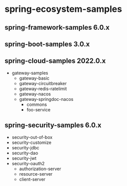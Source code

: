 # spring-ecosystem-samples

## spring-framework-samples 6.0.x

## spring-boot-samples 3.0.x

## spring-cloud-samples 2022.0.x
 * gateway-samples
   * gateway-basic
   * gateway-circuitbreaker
   * gateway-redis-ratelimit
   * gateway-nacos
   * gateway-springdoc-nacos
     * commons
     * foo-service

## spring-security-samples 6.0.x
  * security-out-of-box
  * security-customize
  * security-jdbc
  * security-dao
  * security-jwt
  * security-oauth2
    * authorization-server
    * resource-server
    * client-server
